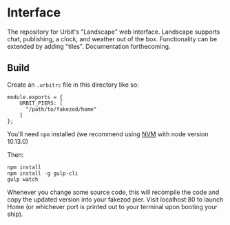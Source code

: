 # Interface

The repository for Urbit's "Landscape" web interface. Landscape supports chat, publishing, a clock, and weather out of the box. Functionality can be extended by adding "tiles". Documentation forthecoming.

## Build

Create an `.urbitrc` file in this directory like so:

```
module.exports = {
    URBIT_PIERS: [
      "/path/to/fakezod/home"
    ]
};
```

You'll need `npm` installed (we recommend using [NVM](https://github.com/creationix/nvm) with node version 10.13.0)

Then:

```
npm install
npm install -g gulp-cli
gulp watch
```

Whenever you change some source code, this will recompile the code and copy the updated version into your fakezod pier. Visit localhost:80 to launch Home (or whichever port is printed out to your terminal upon booting your ship).
